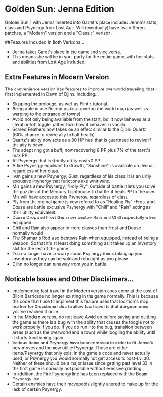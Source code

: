 # Golden Sun: Jenna Edition
Golden Sun 1 with Jenna inserted into Garret's place includes Jenna's stats, class and Psynergy from Lost Age. Will (eventually) have two different patches, a "Modern" version and a "Classic" verison.

##Features Included In Both Verisons...
- Jenna takes Garet's place in the game and vice versa.  
- This means she will be in your party for the entire game, with her stats and abilities from Lost Age included.


## Extra Features in Modern Version
The convenience version has features to improve overworld traveling, that I first implemented in Dawn of Djinn.  Including...
- Skipping the prolouge, as well as Flint's tutorial.
- Being able to use Retreat as fast travel on the world map (as well as warping to the entrance of towns)
- Avoid not only being available from the start, but it now behaves as a literal on/off toggle, rather than how it behaves in vanilla.
- Scared Feathers now takes on an effect similar to the Djinni Quartz (60% chance to revive ally to half health)
- Quartz's abilty now acts as a 80 HP heal that is guartneed to revive if the ally is down.
- The adept ring got a buff, now recovering 8 PP plus 7% of the taret's max PP.
- All Psynergy that is strictly utility costs 0 PP.
- A fire Psynergy equilvant to Growth, "Sunshine", is available on Jenna, regardless of her class.
- Ivan gains a new Psynergy, Gust, regardless of his class. It is an ulitiy exclusive Psynergy that functions like Whirlwind.
- Mia gains a new Psynergy, "Holy Ply". Outside of battle it lets you solve the puzzles of the Mercury Lighthouse. In battle, it heals PP to the user. Mia will have access to this Psynergy, regardless of class.
- Ply from the orginal game is now refered to as "Healing Ply"
-Frost and Douse are battle exclusive Psynergy with "Chill" and "Rain" acting as their utility equivalent.
- Douse Drop and Frost Gem now bestow Rain and Chill respectully when equipped.
- Chill and Rain also appear in more classes than Frost and Douse normally would
- The Shaman's Rod also bestows Rain when equipped, instead of being a weapon. So that it's at least doing something as it takes up an inventory slot for the rest of the game.
- You no longer have to worry about Psynergy items taking up your inventory as they can be sold and rebought as you please.
- Djinn no longer can runaway from you in battle.

## Noticable Issues and Other Disclaimers...
- Implementing fast travel in the Modern version does come at the cost of Bilbin Barricade no longer existing in the game normally. This is because the code that I use to implment this feature uses that location's map marker for Crossbone Isles to allow fast travel to that dungeon once you've reached it once.
- In the Modern version, do not leave Avoid on before saving and quitting the game as there is a bug with the ability that causes the toogle not to work properly if you do.  If you do run into the bug, transition between areas (such as the overworld and a town) while toogling the ability until it starts functioning again.
- Various items and Psynergy have been removed in order to fit Jenna's new moves and the new utility Psynergy. These are either items/Psynergy that only exist in the game's code and never actually used, or Psynergy you would normally not get access to post-Lv. 30. Neither of these should be a major issue since getting past level 30 in the first game is normally not possible without exessive grinding.
- In addition, the Fire Psynergy line has been replaced with the Beam Psynergy line.
- Certain enemies have their movepools slightly altered to make up for the lack of certain Psynergy.

